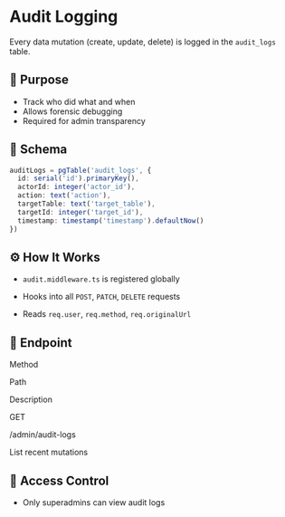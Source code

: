 # Audit Logging

Every data mutation (create, update, delete) is logged in the `audit_logs` table.

## 🧠 Purpose

- Track who did what and when
- Allows forensic debugging
- Required for admin transparency

## 📝 Schema

```ts
auditLogs = pgTable('audit_logs', {
  id: serial('id').primaryKey(),
  actorId: integer('actor_id'),
  action: text('action'),
  targetTable: text('target_table'),
  targetId: integer('target_id'),
  timestamp: timestamp('timestamp').defaultNow()
})

```

## ⚙️ How It Works

-   `audit.middleware.ts` is registered globally
    
-   Hooks into all `POST`, `PATCH`, `DELETE` requests
    
-   Reads `req.user`, `req.method`, `req.originalUrl`
    

## 📌 Endpoint

Method

Path

Description

GET

/admin/audit-logs

List recent mutations

## 🔐 Access Control

-   Only superadmins can view audit logs